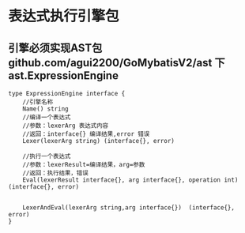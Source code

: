 # 表达式执行引擎包

## 引擎必须实现AST包 github.com/agui2200/GoMybatisV2/ast 下  ast.ExpressionEngine
```
type ExpressionEngine interface {
	//引擎名称
	Name() string
	//编译一个表达式
	//参数：lexerArg 表达式内容
	//返回：interface{} 编译结果,error 错误
	Lexer(lexerArg string) (interface{}, error)

	//执行一个表达式
	//参数：lexerResult=编译结果，arg=参数
	//返回：执行结果，错误
	Eval(lexerResult interface{}, arg interface{}, operation int) (interface{}, error)

    
	LexerAndEval(lexerArg string,arg interface{})  (interface{}, error)
}
```